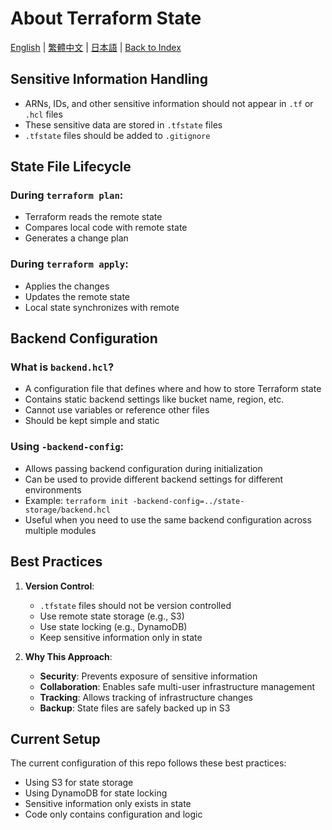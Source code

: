 # About Terraform State

[English](02_about_terraform_state.md) | [繁體中文](../zh-tw/02_about_terraform_state.md) | [日本語](../ja/02_about_terraform_state.md) | [Back to Index](../README.md)

## Sensitive Information Handling

- ARNs, IDs, and other sensitive information should not appear in `.tf` or `.hcl` files
- These sensitive data are stored in `.tfstate` files
- `.tfstate` files should be added to `.gitignore`

## State File Lifecycle

### During `terraform plan`:
- Terraform reads the remote state
- Compares local code with remote state
- Generates a change plan

### During `terraform apply`:
- Applies the changes
- Updates the remote state
- Local state synchronizes with remote

## Backend Configuration

### What is `backend.hcl`?
- A configuration file that defines where and how to store Terraform state
- Contains static backend settings like bucket name, region, etc.
- Cannot use variables or reference other files
- Should be kept simple and static

### Using `-backend-config`:
- Allows passing backend configuration during initialization
- Can be used to provide different backend settings for different environments
- Example: `terraform init -backend-config=../state-storage/backend.hcl`
- Useful when you need to use the same backend configuration across multiple modules

## Best Practices

1. **Version Control**:
   - `.tfstate` files should not be version controlled
   - Use remote state storage (e.g., S3)
   - Use state locking (e.g., DynamoDB)
   - Keep sensitive information only in state

2. **Why This Approach**:
   - **Security**: Prevents exposure of sensitive information
   - **Collaboration**: Enables safe multi-user infrastructure management
   - **Tracking**: Allows tracking of infrastructure changes
   - **Backup**: State files are safely backed up in S3

## Current Setup

The current configuration of this repo follows these best practices:
- Using S3 for state storage
- Using DynamoDB for state locking
- Sensitive information only exists in state
- Code only contains configuration and logic
